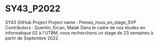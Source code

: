 # SY43_P2022
SY43 GitHub Project
Project name : Prenez_nous_en_stage_SVP
Contributors : Quentin, Ercan, Malak
Dans le cadre de nos études en informatique 02 à l'UTBM, nous recherchons un stage de 23 semaines à partir de Septembre 2022.
